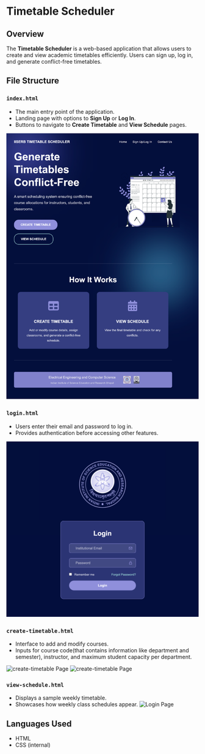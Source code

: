 # Timetable Scheduler

## Overview
The **Timetable Scheduler** is a web-based application that allows users to create and view academic timetables efficiently. Users can sign up, log in, and generate conflict-free timetables.

## File Structure

### `index.html`
- The main entry point of the application.
- Landing page with options to **Sign Up** or **Log In**.
- Buttons to navigate to **Create Timetable** and **View Schedule** pages.

![Landing Page](127.0.0.1_5500_index.html.png)

### `login.html`
- Users enter their email and password to log in.
- Provides authentication before accessing other features.

![Login Page](127.0.0.1_5500_login.html.png)

### `create-timetable.html`
- Interface to add and modify courses.
- Inputs for course code(that contains information like department and semester), instructor, and maximum student capacity per department.

![create-timetable Page](127.0.0.1_5500_create-timetable.html(1).png)
![create-timetable Page](127.0.0.1_5500_create-timetable.html(2).png)

### `view-schedule.html`
- Displays a sample weekly timetable.
- Showcases how weekly class schedules appear.
![Login Page](127.0.0.1_5500_view-schedule.html.png)

## Languages Used
- HTML
- CSS (internal)

